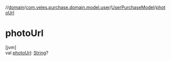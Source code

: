 //[domain](../../../index.md)/[com.veles.purchase.domain.model.user](../index.md)/[UserPurchaseModel](index.md)/[photoUrl](photo-url.md)

# photoUrl

[jvm]\
val [photoUrl](photo-url.md): [String](https://kotlinlang.org/api/latest/jvm/stdlib/kotlin/-string/index.html)?
